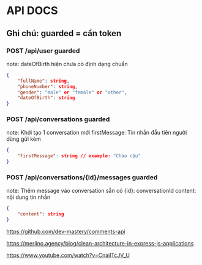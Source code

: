 # API DOCS

## Ghi chú: guarded = cần token

### POST /api/user guarded

note: dateOfBirth hiện chưa có định dạng chuẩn

```json
{
    "fullName": string,
    "phoneNumber": string,
    "gender": "male" or "female" or "other",
    "dateOfBirth": string
}
```

### POST /api/conversations guarded

note: Khởi tạo 1 conversation mới
firstMessage: Tin nhắn đầu tiên người dùng gửi kèm

```json
{
    "firstMessage": string // example: "Chào cậu"
}
```

### POST /api/conversations/{id}/messages guarded

note: Thêm message vào conversation sẵn có
{id}: conversationId
content: nội dung tin nhắn

```json
{
    "content": string
}
```

https://github.com/dev-mastery/comments-api

https://merlino.agency/blog/clean-architecture-in-express-js-applications

https://www.youtube.com/watch?v=CnailTcJV_U
